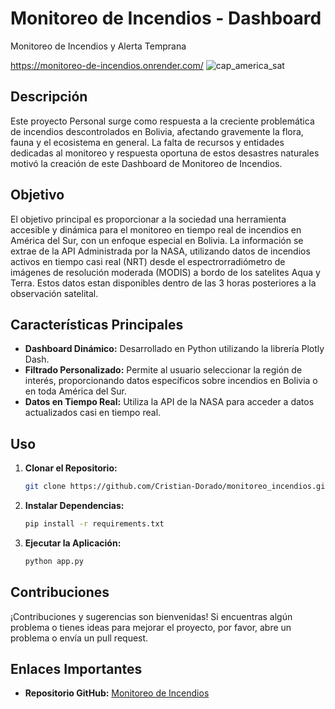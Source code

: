 # Monitoreo de Incendios - Dashboard
Monitoreo de Incendios y Alerta Temprana

https://monitoreo-de-incendios.onrender.com/
![cap_america_sat](https://github.com/Cristian-Dorado/monitoreo_incendios/assets/113219668/0471537f-9aa7-4fd9-9d8b-f9dfa5ce6ccd)


## Descripción

Este proyecto Personal surge como respuesta a la creciente problemática de incendios descontrolados en Bolivia, afectando gravemente la flora, fauna y el ecosistema en general. La falta de recursos y entidades dedicadas al monitoreo y respuesta oportuna de estos desastres naturales motivó la creación de este Dashboard de Monitoreo de Incendios.

## Objetivo

El objetivo principal es proporcionar a la sociedad una herramienta accesible y dinámica para el monitoreo en tiempo real de incendios en América del Sur, con un enfoque especial en Bolivia. La información se extrae de la API Administrada por la NASA, utilizando datos de incendios activos en tiempo casi real (NRT) desde el espectrorradiómetro de imágenes de resolución moderada (MODIS) a bordo de los satelites Aqua y Terra. Estos datos estan disponibles dentro de las 3 horas posteriores a la observación satelital.

## Características Principales

- **Dashboard Dinámico:** Desarrollado en Python utilizando la librería Plotly Dash.
- **Filtrado Personalizado:** Permite al usuario seleccionar la región de interés, proporcionando datos específicos sobre incendios en Bolivia o en toda América del Sur.
- **Datos en Tiempo Real:** Utiliza la API de la NASA para acceder a datos actualizados casi en tiempo real.

## Uso

1. **Clonar el Repositorio:**
    ```bash
    git clone https://github.com/Cristian-Dorado/monitoreo_incendios.git
    ```

2. **Instalar Dependencias:**
    ```bash
    pip install -r requirements.txt
    ```

3. **Ejecutar la Aplicación:**
    ```bash
    python app.py
    ```

## Contribuciones

¡Contribuciones y sugerencias son bienvenidas! Si encuentras algún problema o tienes ideas para mejorar el proyecto, por favor, abre un problema o envía un pull request.

## Enlaces Importantes

- **Repositorio GitHub:** [Monitoreo de Incendios](https://github.com/Cristian-Dorado/monitoreo_incendios)
